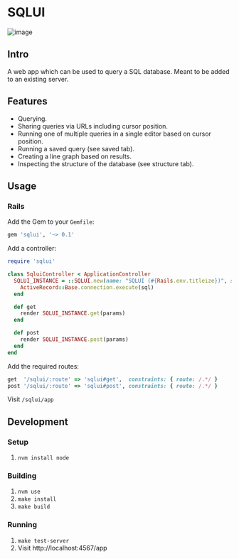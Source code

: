 # SQLUI

![image](https://user-images.githubusercontent.com/9117775/196360285-c034ba6a-e4f2-410b-b157-6f567811cfd6.png)

## Intro

A web app which can be used to query a SQL database. Meant to be added to an existing server.

## Features

- Querying.
- Sharing queries via URLs including cursor position.
- Running one of multiple queries in a single editor based on cursor position.
- Running a saved query (see saved tab).
- Creating a line graph based on results.
- Inspecting the structure of the database (see structure tab).

## Usage

### Rails

Add the Gem to your `Gemfile`:

```ruby
gem 'sqlui', '~> 0.1'
```

Add a controller:

```ruby
require 'sqlui'

class SqluiController < ApplicationController
  SQLUI_INSTANCE = ::SQLUI.new(name: "SQLUI (#{Rails.env.titleize})", saved_path: 'db/sql') do |sql|
    ActiveRecord::Base.connection.execute(sql)
  end

  def get
    render SQLUI_INSTANCE.get(params)
  end

  def post
    render SQLUI_INSTANCE.post(params)
  end
end
```

Add the required routes:

```ruby
get  '/sqlui/:route' => 'sqlui#get',  constraints: { route: /.*/ }
post '/sqlui/:route' => 'sqlui#post', constraints: { route: /.*/ }
```

Visit `/sqlui/app`

## Development

### Setup

1. `nvm install node`

### Building

1. `nvm use`
1. `make install`
1. `make build`

### Running

1. `make test-server`
1. Visit http://localhost:4567/app

